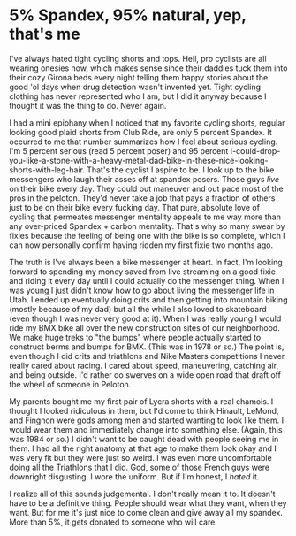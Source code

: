 # 5% Spandex, 95% natural, yep, that's me

I've always hated tight cycling shorts and tops. Hell, pro cyclists are all wearing onesies now, which makes sense since their daddies tuck them into their cozy Girona beds every night telling them happy stories about the good 'ol days when drug detection wasn't invented yet. Tight cycling clothing has never represented who I am, but I did it anyway because I thought it was the thing to do. Never again.

I had a mini epiphany when I noticed that my favorite cycling shorts, regular looking good plaid shorts from Club Ride, are only 5 percent Spandex. It occurred to me that number summarizes how I feel about serious cycling. I'm 5 percent serious (read 5 percent poser) and 95 percent I-could-drop-you-like-a-stone-with-a-heavy-metal-dad-bike-in-these-nice-looking-shorts-with-leg-hair. That's the cyclist I aspire to be. I look up to the bike messengers who laugh their asses off at spandex posers. Those guys *live* on their bike every day. They could out maneuver and out pace most of the pros in the peloton. They'd never take a job that pays a fraction of others just to be on their bike every fucking day. That pure, absolute love of cycling that permeates messenger mentality appeals to me way more than any over-priced Spandex + carbon mentality. That's why so many swear by fixies because the feeling of being one with the bike is so complete, which I can now personally confirm having ridden my first fixie two months ago.

The truth is I've always been a bike messenger at heart. In fact, I'm looking forward to spending my money saved from live streaming on a good fixie and riding it every day until I could actually do the messenger thing. When I was young I just didn't know how to go about living the messenger life in Utah. I ended up eventually doing crits and then getting into mountain biking (mostly because of my dad) but all the while I also loved to skateboard (even though I was never very good at it). When I was really young I would ride my BMX bike all over the new construction sites of our neighborhood. We make huge treks to "the bumps" where people actually started to construct berms and bumps for BMX. (This was in 1978 or so.) The point is, even though I did crits and triathlons and Nike Masters competitions I never really cared about racing. I cared about speed, maneuvering, catching air, and being outside. I'd rather do swerves on a wide open road that draft off the wheel of someone in Peloton.

My parents bought me my first pair of Lycra shorts with a real chamois. I thought I looked ridiculous in them, but I'd come to think Hinault, LeMond, and Fingnon were gods among men and started wanting to look like them. I would wear them and immediately change into something else. (Again, this was 1984 or so.) I didn't want to be caught dead with people seeing me in them. I had all the right anatomy at that age to make them look okay and I was very fit but they were just so weird. I was even more uncomfortable doing all the Triathlons that I did. God, some of those French guys were downright disgusting. I wore the uniform. But if I'm honest, I *hated* it.

I realize all of this sounds judgemental. I don't really mean it to. It doesn't have to be a definitive thing. People should wear what they want, when they want. But for me it's just nice to come clean and give away all my spandex. More than 5%, it gets donated to someone who will care.
